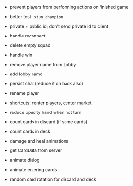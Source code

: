 * prevent players from performing actions on finished game
* better test `:stun_champion` 
* private + public id; don't send private id to client
* handle reconnect
* delete empty squad
* handle win
* remove player name from Lobby
* add lobby name
* persist chat (reduce it on back also)
* rename player

* shortcuts: center players, center market
* reduce opacity hand when not turn
* count cards in discard (if some cards)
* count cards in deck
* damage and heal animations
* get CardData from server
* animate dialog
* animate entering cards
* random card rotation for discard and deck
